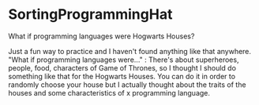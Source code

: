 # SortingProgrammingHat
What if programming languages were Hogwarts Houses?

Just a fun way to practice and I haven't found anything like that anywhere. "What if programming languages were..." : There's about superheroes, people, food,
characters of Game of Thrones, so I thought I should do something like that for the Hogwarts Houses. You can do it in order to randomly choose your house but I actually thought about
the traits of the houses and some characteristics of x programming language.
